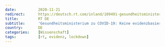 ```yaml
---
date:          2020-11-21
redirect:      https://deutsch.rt.com/inland/109491-gesundheitsministerium-zu-covid-19-keine-belege-fuer-positive-wirkung-lockdown/
title:         RT DE
subtitle:      'Gesundheitsministerium zu COVID-19: Keine evidenzbasierten Belege für positive Wirkung von Lockdowns'
country:       DE
categories:    [Wissenschaft]
tags:          [rt, evidenz, lockdown]
---
```


